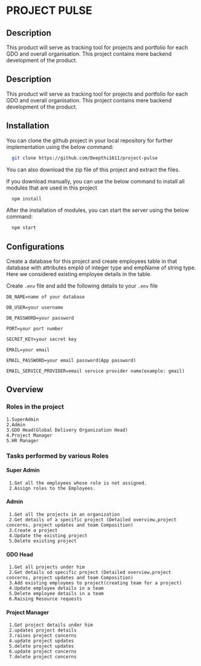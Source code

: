 
# PROJECT PULSE




## Description

This product will serve as tracking tool for projects and portfolio for each GDO and overall organisation. This project contains mere backend development of the product.
## Description

This product will serve as tracking tool for projects and portfolio for each GDO and overall organisation. This project contains mere backend development of the product.
## Installation

You can clone the github project in your local repository for further implementation using the below command:

```bash
  git clone https://github.com/Deepthi1611/project-pulse
```

You can also download the zip file of this project and extract the files.

If you download manually, you can use the below command to install all modules that are used in this project

```bash
  npm install
```

After the installation of modules, you can start the server using the below command:

```bash
  npm start
```



    
## Configurations

Create a database for this project and create employees table in that database with attributes empId of integer type and empName of string type. Here we considered existing employee details in the table.

Create ```.env``` file and add the following details to your ```.env``` file

```
DB_NAME=name of your database

DB_USER=your username

DB_PASSWORD=your password

PORT=your port number

SECRET_KEY=your secret key

EMAIL=your email

EMAIL_PASSWORD=your email password(App password)

EMAIL_SERVICE_PROVIDER=email service provider name(example: gmail)
```
## Overview

### Roles in the project

```
1.SuperAdmin
2.Admin
3.GDO Head(Global Delivery Organization Head)
4.Project Manager
5.HR Manager
```

### Tasks performed by various Roles

#### Super Admin

```
 1.Get all the employees whose role is not assigned.
 2.Assign roles to the Employees.
```

#### Admin

```
 1.Get all the projects in an organization
 2.Get details of a specific project (Detailed overview,project concerns, project updates and team Composition)
 3.Create a project
 4.Update the existing project
 5.Delete existing project
```

#### GDO Head

```
 1.Get all projects under him
 2.Get details od specific project (Detailed overview,project concerns, project updates and team Composition)
 3.Add existing employees to project(creating team for a project)
 4.Update employee details in a team
 5.Delete employee details in a team
 6.Raising Resource requests
```

#### Project Manager

```
 1.Get project details under him
 2.updates project details
 3.raises project concerns
 4.update project updates
 5.delete project updates
 6.update project concerns
 7.delete project concerns 
```
